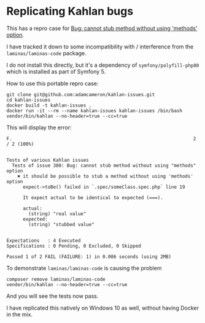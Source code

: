 # Replicating Kahlan bugs

This has a repro case for [Bug: cannot stub method without using 'methods' option](https://github.com/kahlan/kahlan/issues/380).

I have tracked it down to some incompatibility with / interference from the `laminas/laminas-code` package.

I do not install this directly, but it's a dependency of `symfony/polyfill-php80` which is installed as part of Symfony 5.

How to use this portable repro case:

```shell
git clone git@github.com:adamcameron/kahlan-issues.git
cd kahlan-issues
docker build -t kahlan-issues .
docker run -it --rm --name kahlan-issues kahlan-issues /bin/bash
vendor/bin/kahlan --no-header=true --cc=true
```

This will display the error:
```shell
F.                                                                  2 / 2 (100%)


Tests of various Kahlan issues
  Tests of issue 380: Bug: cannot stub method without using "methods" option
    ✖ it should be possible to stub a method without using 'methods' option
      expect->toBe() failed in `.spec/someClass.spec.php` line 19

      It expect actual to be identical to expected (===).

      actual:
        (string) "real value"
      expected:
        (string) "stubbed value"


Expectations   : 4 Executed
Specifications : 0 Pending, 0 Excluded, 0 Skipped

Passed 1 of 2 FAIL (FAILURE: 1) in 0.006 seconds (using 2MB)
```

To demonstrate `laminas/laminas-code` is causing the problem

```shell
composer remove laminas/laminas-code
vendor/bin/kahlan --no-header=true --cc=true
```

And you will see the tests now pass. 

I have replicated this natively on Windows 10 as well, without having Docker in the mix.
